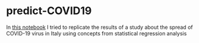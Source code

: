 # predict-COVID19
In [this notebook](https://github.com/pietroventurini/predict-COVID19/blob/master/Predicting_the_spread_of_COVID_19.ipynb) I tried to replicate the results of a study about the spread of COVID-19 virus in Italy using concepts from statistical regression analysis
